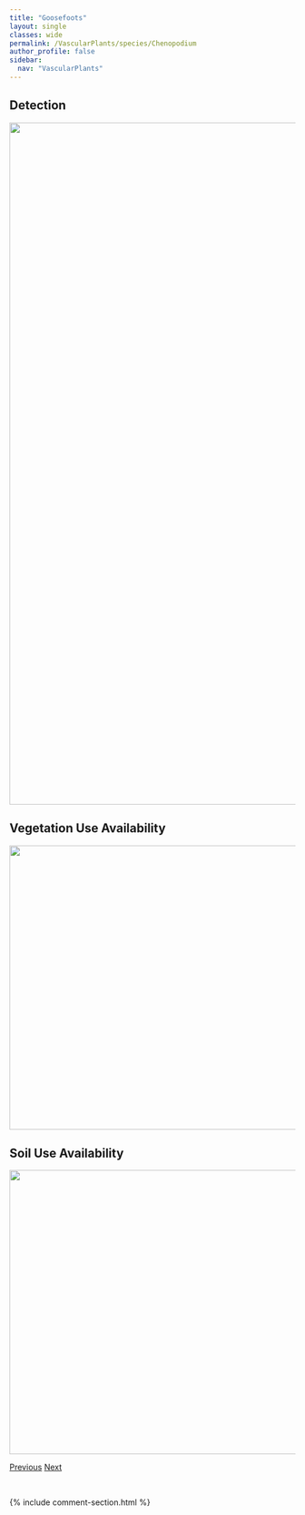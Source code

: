 ```yaml
---
title: "Goosefoots"
layout: single
classes: wide
permalink: /VascularPlants/species/Chenopodium
author_profile: false
sidebar:
  nav: "VascularPlants"
---
```


<h2>Detection</h2>

<a href="https://drive.google.com/uc?export=view&id=11NBWnhwLIUTQ0gu2vEGG1ZIl0v5nsxKF">
<img src="https://drive.google.com/uc?export=view&id=11NBWnhwLIUTQ0gu2vEGG1ZIl0v5nsxKF" height = "1200" width = "800">
</a>


<h2>Vegetation Use Availability</h2>

<a href="https://drive.google.com/uc?export=view&id=1if_V_rF-yYkCivu-65J_rIodypW315OW">
<img src="https://drive.google.com/uc?export=view&id=1if_V_rF-yYkCivu-65J_rIodypW315OW" height = "500" width = "1000">
</a>


<h2>Soil Use Availability</h2>

<a href="https://drive.google.com/uc?export=view&id=1zdX5D7VCdgDR7znAN4cnA_vPmP33k5BY">
<img src="https://drive.google.com/uc?export=view&id=1zdX5D7VCdgDR7znAN4cnA_vPmP33k5BY" height = "500" width = "1000">
</a>


<a href="/DevelopmentWebsite/VascularPlants/species/ChenopodiastrumSimplex" class="pagination--pager" title="Chenopodiastrum simplex">Previous</a> <a href="/DevelopmentWebsite/VascularPlants/species/ChenopodiumAlbum" class="pagination--pager" title="Lamb's Quarters">Next</a>

<p>&nbsp;</p>

{% include comment-section.html %}
